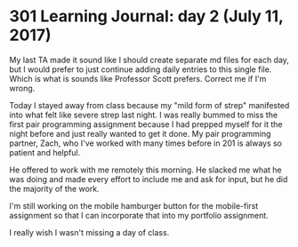 # 301 Learning Journal: day 2 (July 11, 2017)

My last TA made it sound like I should create separate md files for each day, but I would prefer to just continue adding daily entries to this single file. Which is what is sounds like Professor Scott prefers. Correct me if I'm wrong.

Today I stayed away from class because my "mild form of strep" manifested into what felt like severe strep last night. I was really bummed to miss the first pair programming assignment because I had prepped myself for it the night before and just really wanted to get it done. My pair programming partner, Zach, who I've worked with many times before in 201 is always so patient and helpful.

He offered to work with me remotely this morning. He slacked me what he was doing and made every effort to include me and ask for input, but he did the majority of the work.

I'm still working on the mobile hamburger button for the mobile-first assignment so that I can incorporate that into my portfolio assignment.

I really wish I wasn't missing a day of class. 
